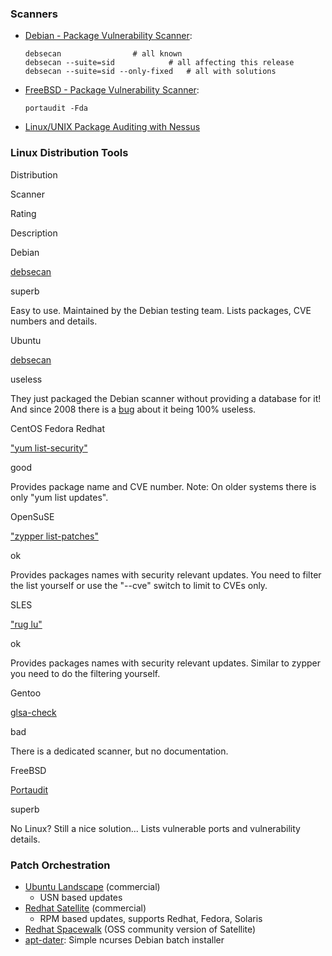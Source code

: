 ### Scanners

-   [Debian - Package Vulnerability
    Scanner](http://www.enyo.de/fw/software/debsecan/):

        debsecan                # all known
        debsecan --suite=sid            # all affecting this release
        debsecan --suite=sid --only-fixed   # all with solutions

-   [FreeBSD - Package Vulnerability
    Scanner](http://www.freebsd.org/doc/en/books/handbook/security-portaudit.html):

        portaudit -Fda

-   [Linux/UNIX Package Auditing with
    Nessus](https://www.tenable.com/blog/linuxunix-patch-auditing-using-nessus)

### Linux Distribution Tools

Distribution

Scanner

Rating

Description

Debian

[debsecan](http://www.enyo.de/fw/software/debsecan/)

superb

Easy to use. Maintained by the Debian testing team. Lists packages, CVE numbers and details.


Ubuntu

[debsecan](https://bugs.launchpad.net/ubuntu/+source/debsecan/+bug/95925)

useless

They just packaged the Debian scanner without providing a database for it! And since 2008 there is a
[bug](https://bugs.launchpad.net/ubuntu/+source/debsecan/+bug/95925) about it being 100% useless.

CentOS Fedora Redhat

["yum list-security"](http://www.cyberciti.biz/faq/redhat-fedora-centos-linux-yum-installs-security-updates/)

good

Provides package name and CVE number. Note: On older systems there is
only "yum list updates".


OpenSuSE

["zypper list-patches"](http://doc.opensuse.org/documentation/html/openSUSE/opensuse-startup/cha.sw_cl.html)

ok

Provides packages names with security relevant updates. You need to filter the list yourself or use the "--cve" switch to limit to CVEs only.


SLES

["rug lu"](http://yourlinuxguy.com/?p=411)

ok

Provides packages names with security relevant updates. Similar to
zypper you need to do the filtering yourself.

Gentoo

[glsa-check](http://www.gentoo.org/doc/en/gentoolkit.xml)

bad

There is a dedicated scanner, but no documentation.

FreeBSD

[Portaudit](http://www.freshports.org/security/portaudit/)

superb

No Linux? Still a nice solution... Lists vulnerable ports and
vulnerability details.

### Patch Orchestration

-   [Ubuntu Landscape](https://landscape.canonical.com/) (commercial)
    -   USN based updates
-   [Redhat Satellite](https://access.redhat.com/products/red-hat-satellite)
    (commercial)
    -   RPM based updates, supports Redhat, Fedora, Solaris
-   [Redhat Spacewalk](https://duckduckgo.com/?t=lm&q=redhat+landscape)
    (OSS community version of Satellite)
-   [apt-dater](http://www.ibh.de/apt-dater/): Simple ncurses Debian batch installer
